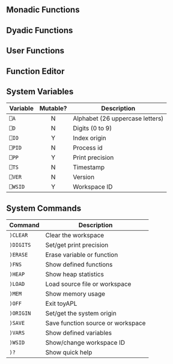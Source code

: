 ## Monadic Functions

## Dyadic Functions

## User Functions

## Function Editor

## System Variables

| Variable | Mutable? | Description |
| --- | :---: | --- |
| `⎕A` | N | Alphabet (26 uppercase letters) |
| `⎕D` | N | Digits (0 to 9) |
| `⎕IO` | Y | Index origin |
| `⎕PID` | N | Process id |
| `⎕PP` | Y | Print precision |
| `⎕TS` | N | Timestamp |
| `⎕VER` | N | Version |
| `⎕WSID` | Y | Workspace ID |


## System Commands

| Command | Description |
| --- | --- |
| `)CLEAR` | Clear the workspace |
| `)DIGITS` | Set/get print precision |
| `)ERASE` | Erase variable or function |
| `)FNS` | Show defined functions |
| `)HEAP` | Show heap statistics |
| `)LOAD` | Load source file or workspace |
| `)MEM` | Show memory usage |
| `)OFF` | Exit toyAPL |
| `)ORIGIN` | Set/get the system origin |
| `)SAVE` | Save function source or workspace |
| `)VARS` | Show defined variables |
| `)WSID` | Show/change workspace ID |
| `)?` | Show quick help |



